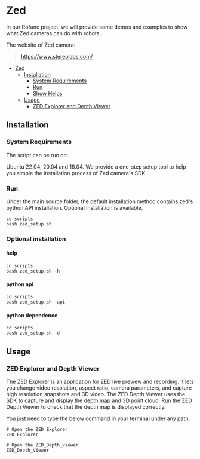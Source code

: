 # Zed

In our Rofunc project, we will provide some demos and examples to show what Zed cameras can do with robots.

The website of Zed camera: 
> https://www.stereolabs.com/

- [Zed](#zed)
  - [Installation](#installation)
    - [System Requirements](#system-requirements)
    - [Run](#run)
    - [Show Helps](#show-helps)
  - [Usage](#usage)
    - [ZED Explorer and Depth Viewer](#zed-explorer-and-depth-viewer)

##  Installation

### System Requirements
The script can be run on:

Ubuntu 22.04, 20.04 and 18.04.
We provide a one-step setup tool to help you simple the installation process of Zed camera's SDK.

### Run
Under the main source folder, the default installation method contains zed's python API installation. Optional installation is available.
```shell
cd scripts
bash zed_setup.sh
```

### Optional installation
#### help
```shell
cd scripts
bash zed_setup.sh -h
```
#### python api
```shell
cd scripts
bash zed_setup.sh -api
```

#### python dependence
```shell
cd scripts
bash zed_setup.sh -d
```
## Usage
### ZED Explorer and Depth Viewer
The ZED Explorer is an application for ZED live preview and recording. It lets you change video resolution, aspect ratio, camera parameters, and capture high resolution snapshots and 3D video.
The ZED Depth Viewer uses the SDK to capture and display the depth map and 3D point cloud. Run the ZED Depth Viewer to check that the depth map is displayed correctly.


You just need to type the below command in your terminal under any path.
```shell
# Open the ZED_Explorer
ZED_Explorer
```
```shell
# Open the ZED_Depth_viewer
ZED_Depth_Viewer
```